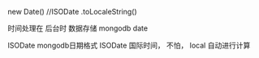 new Date()      //ISODate
 .toLocaleString()

时间处理在 后台时
数据存储 mongodb  date 

ISODate mongodb日期格式
ISODate 国际时间， 不怕，
local 自动进行计算